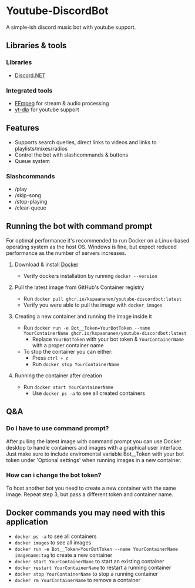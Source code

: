 # Youtube-DiscordBot
A simple-ish discord music bot with youtube support.

## Libraries & tools
### Libraries
- [Discord.NET](https://github.com/discord-net/Discord.Net)

### Integrated tools
- [FFmpeg](https://github.com/FFmpeg/FFmpeg) for stream & audio processing
- [yt-dlp](https://github.com/yt-dlp/yt-dlp) for youtube support

## Features
- Supports search queries, direct links to videos and links to playlists/mixes/radios
- Control the bot with slashcommands & buttons
- Queue system

### Slashcommands
- /play
- /skip-song
- /stop-playing
- /clear-queue

## Running the bot with command prompt
For optimal performance it's recommended to run Docker on a Linux-based operating system as the host OS. Windows is fine, but expect reduced performance as the number of servers increases.

1. Download & install [Docker](https://www.docker.com/)
   - Verify dockers installation by running `docker --version`

3. Pull the latest image from GitHub's Container registry
   - Run `docker pull ghcr.io/kspaananen/youtube-discordbot:latest`
   - Verify you were able to pull the image with `docker images`

4. Creating a new container and running the image inside it
   - Run `docker run -e Bot__Token=YourBotToken --name YourContainerName ghcr.io/kspaananen/youtube-discordbot:latest`
     - Replace `YourBotToken` with your bot token & `YourContainerName` with a proper container name
   - To stop the container you can either:
     - Press `ctrl + c`
     - Run `docker stop YourContainerName`

5. Running the container after creation
   - Run `docker start YourContainerName`
     - Use `docker ps -a` to see all created containers

## Q&A
### Do i have to use command prompt?
After pulling the latest image with command prompt you can use Docker desktop to handle containers and images with a graphical user interface. Just make sure to include enviromental variable Bot__Token with your bot token under 'Optional settings' when running images in a new container.

### How can i change the bot token?
To host another bot you need to create a new container with the same image. Repeat step 3, but pass a different token and container name.

## Docker commands you may need with this application
- `docker ps -a` to see all containers
- `docker images` to see all images
- `docker run -e Bot__Token=YourBotToken --name YourContainerName imagename:tag` to create a new container
- `docker start YourContainerName` to start an existing container
- `docker restart YourContainerName` to restart a running container
- `docker stop YourContainerName` to stop a running container
- `docker rm YourContainerName` to remove a container
